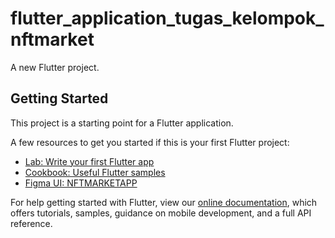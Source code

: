 # flutter_application_tugas_kelompok_nftmarket

A new Flutter project.

## Getting Started

This project is a starting point for a Flutter application.

A few resources to get you started if this is your first Flutter project:

- [Lab: Write your first Flutter app](https://flutter.dev/docs/get-started/codelab)
- [Cookbook: Useful Flutter samples](https://flutter.dev/docs/cookbook)
- [Figma UI: NFTMARKETAPP](https://www.figma.com/file/CexaeJjZNgMuCxrQtqaZDX/NFT's-Market-Project?node-id=0%3A1)

For help getting started with Flutter, view our
[online documentation](https://flutter.dev/docs), which offers tutorials,
samples, guidance on mobile development, and a full API reference.
